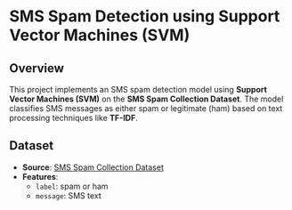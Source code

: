 # SMS Spam Detection using Support Vector Machines (SVM)

## Overview
This project implements an SMS spam detection model using **Support Vector Machines (SVM)** on the **SMS Spam Collection Dataset**. The model classifies SMS messages as either spam or legitimate (ham) based on text processing techniques like **TF-IDF**.

## Dataset
- **Source**: [SMS Spam Collection Dataset](https://www.kaggle.com/datasets/uciml/sms-spam-collection-dataset)
- **Features**:
  - `label`: spam or ham
  - `message`: SMS text

